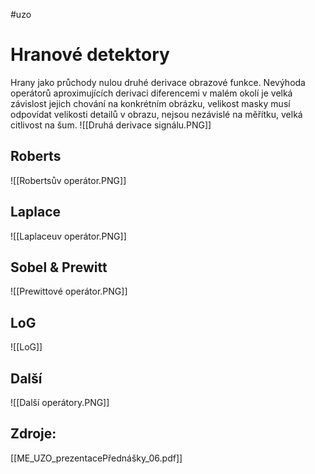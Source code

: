 #uzo
# Hranové detektory
Hrany jako průchody nulou druhé derivace obrazové funkce. Nevýhoda operátorů aproximujících derivaci diferencemi v malém okolí je velká závislost jejich chování na konkrétním obrázku, velikost masky musí odpovídat velikosti detailů v obrazu, nejsou nezávislé na měřítku, velká citlivost na šum.
![[Druhá derivace signálu.PNG]]

## Roberts
![[Robertsův operátor.PNG]]

## Laplace
![[Laplaceuv operátor.PNG]]

## Sobel & Prewitt
![[Prewittové operátor.PNG]]

## LoG
![[LoG]]

## Další
![[Další operátory.PNG]]

## Zdroje:
[[ME_UZO_prezentacePřednášky_06.pdf]]